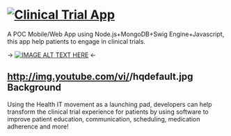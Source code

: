 # [![Clinical Trial App](https://raw.github.com/matiasurbano/clinical/master/docs/presentacion/logo.png)](http://clinical.jit.su/)

A POC Mobile/Web App using Node.js+MongoDB+Swig Engine+Javascript, this app help patients to engage in clinical trials.

->
[![IMAGE ALT TEXT HERE](http://img.youtube.com/vi/Lk779dlVrsw/hqdefault.jpg)](https://www.youtube.com/watch?v=Lk779dlVrsw)
<-

http://img.youtube.com/vi/<insert-youtube-video-id-here>/hqdefault.jpg
Background
-----
Using the Health IT movement as a launching pad, developers can help transform the clinical trial experience for patients by using software to improve patient education, communication, scheduling, medication adherence and more! 

 

